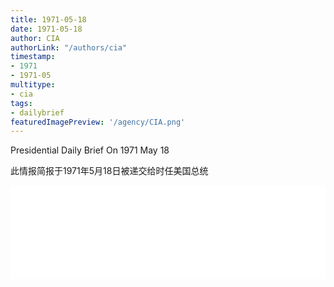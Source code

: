 ```yaml
---
title: 1971-05-18
date: 1971-05-18
author: CIA 
authorLink: "/authors/cia"
timestamp: 
- 1971
- 1971-05
multitype: 
- cia
tags: 
- dailybrief
featuredImagePreview: '/agency/CIA.png'
---
```



Presidential Daily Brief On 1971 May 18

此情报简报于1971年5月18日被递交给时任美国总统

<!--more-->





<div id="over" style="width:100%; overflow:hidden"> <iframe id="sFrame" name="sFrame" frameborder="no" border="0"  allowfullscreen marginwidth="0" scrolling="no" src = " /CIA/1971-05-18.html "  style = " position:absulute; width: 806px; top: 300;" > </iframe> </div>